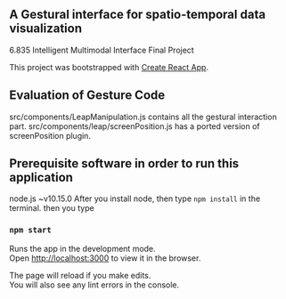 ## A Gestural interface for spatio-temporal data visualization
6.835 Intelligent Multimodal Interface Final Project

This project was bootstrapped with [Create React App](https://github.com/facebook/create-react-app).

## Evaluation of Gesture Code

src/components/LeapManipulation.js contains all the gestural interaction part.
src/components/leap/screenPosition.js has a ported version of screenPosition plugin.

## Prerequisite software in order to run this application

node.js ~v10.15.0
After you install node, then type `npm install` in the terminal. then you type

### `npm start`

Runs the app in the development mode.<br>
Open [http://localhost:3000](http://localhost:3000) to view it in the browser.

The page will reload if you make edits.<br>
You will also see any lint errors in the console.
